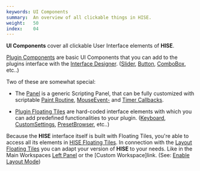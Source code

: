 ```yaml
---
keywords: UI Components
summary:  An overview of all clickable things in HISE.
weight:   50
index:    04
---
```


**UI Components** cover all clickable User Interface elements of **HISE**. 

[Plugin Components](/ui-components/plugin-components) are basic UI Components that you can add to the plugins interface with the [Interface Designer](/working-with-hise/workspaces/scripting-workspace/canvas). ([Slider](/ui-components/plugin-components/knob), [Button](/ui-components/plugin-components/button), [ComboBox](/ui-components/plugin-components/combobox), etc..)

Two of these are somewhat special: 
- The [Panel](/ui-components/plugin-components/panel) is a generic Scripting Panel, that can be fully customized with scriptable [Paint Routine](/ui-components/plugin-components/panel#the-paint-routine), [MouseEvent-](/ui-components/plugin-components/panel#the-mouseevent-callback) and [Timer Callbacks](/ui-components/plugin-components/panel#the-timer-callback). 

- [Plugin Floating Tiles](/ui-components/floating-tiles/plugin) are hard-coded interface elements with which you can add predefined functionalities to your plugin. ([Keyboard](/ui-components/floating-tiles/plugin/keyboard), [CustomSettings](/ui-components/floating-tiles/plugin/customsettings), [PresetBrowser](/ui-components/floating-tiles/plugin/presetbrowser), etc..)

Because the **HISE** interface itself is built with Floating Tiles, you're able to access all its elements in [HISE Floating Tiles](/ui-components/floating-tiles/hise). In connection with the [Layout Floating Tiles](/ui-components/floating-tiles/layout) you can adapt your version of **HISE** to your needs. Like in the Main Workspaces [Left Panel](/working-with-hise/workspaces/main-workspace/left-panel) or the [Custom Workspace]link. (See: [Enable Layout Mode](/working-with-hise/menu-reference/view#enable-layout-mode))  